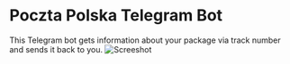# Poczta Polska Telegram Bot
This Telegram bot gets information about your package via track number and sends it back to you.
![Screeshot](https://thevrus.000webhostapp.com/projects/ppbot/screenshot.jpeg)
